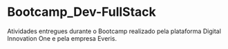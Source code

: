 # Bootcamp_Dev-FullStack

Atividades entregues durante o Bootcamp realizado pela plataforma Digital Innovation One e pela empresa Everis. 
